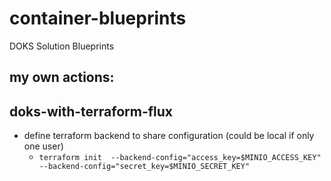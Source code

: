 # container-blueprints
DOKS Solution Blueprints

## my own actions:

## doks-with-terraform-flux
 - define terraform backend to share configuration (could be local if only one user)
   - `terraform init  --backend-config="access_key=$MINIO_ACCESS_KEY" --backend-config="secret_key=$MINIO_SECRET_KEY"`
